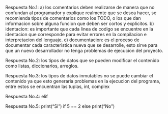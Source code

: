 Respuesta No.1: a) los comentarios deben realizarse de manera que no confundan al programador y explique realmente que se desea hacer, se recomienda tipos de comentarios como los TODO, o los que dan informacion sobre alguna funcion que deben ser cortos y explicitos.
b) identacion: es importante que cada linea de codigo se encuentre en la identacion que corresponde para evitar errores en la compilacion e interpretacion del lenguaje.
c) documentacion: es el proceso de documentar cada caracteristica nueva que se desarrolle, esto sirve para que un nuevo desarrollador no tenga problemas de ejecucion del proyecto.


Respuesta No.2: los tipos de datos que se pueden modificar el contenido como listas, diccionarios, arreglos.

Respuesta No.3: los tipos de datos inmutables no se puede cambiar el contenido ya que esto generaria problemas en la ejecucion del programa, entre estos se encuentran las tuplas, int, complex


Respuesta No.4: elif


Respuesta No.5: print(“Si”) if 5 == 2 else print(“No”)
